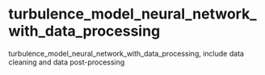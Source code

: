 # turbulence_model_neural_network_with_data_processing
turbulence_model_neural_network_with_data_processing, include data cleaning and data post-processing

